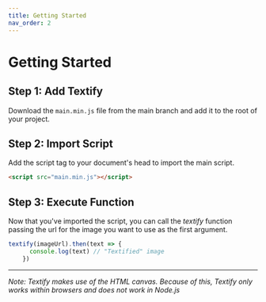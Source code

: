 ```yaml
---
title: Getting Started
nav_order: 2
---
```


# Getting Started

## Step 1: Add Textify
      
Download the `main.min.js` file from the main branch and add it to the root of your project.

## Step 2: Import Script

Add the script tag to your document's head to import the main script.
```html
<script src="main.min.js"></script>
```

## Step 3: Execute Function

Now that you've imported the script, you can call the *textify* function passing the url for the image you want to use as the first argument.

```javascript
textify(imageUrl).then(text => {
      console.log(text) // "Textified" image
    })
```
     
---
*Note: Textify makes use of the HTML canvas. Because of this, Textify only works within browsers and does not work in Node.js*

